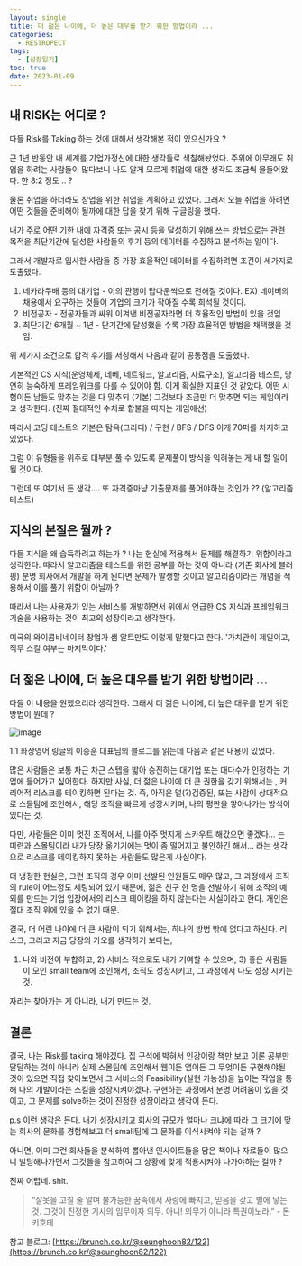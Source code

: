 ```yaml
---
layout: single
title: 더 젊은 나이에, 더 높은 대우를 받기 위한 방법이라 ... 
categories:
  - RESTROPECT
tags:
  - [성장일기]
toc: true
date: 2023-01-09
---
```


## 내 RISK는 어디로 ?

다들 Risk를 Taking 하는 것에 대해서 생각해본 적이 있으신가요 ? 

근 1년 반동안 내 세계를 기업가정신에 대한 생각들로 색칠해놨었다. 주위에 아무래도 취업을 하려는 사람들이 많다보니 나도 알게 모르게 취업에 대한 생각도 조금씩 물들어왔다. 한 8:2 정도 .. ? 

물론 취업을 하더라도 창업을 위한 취업을 계획하고 있었다. 그래서 오늘 취업을 하려면 어떤 것들을 준비해야 될까에 대한 답을 찾기 위해 구글링을 했다. 

내가 주로 어떤 기한 내에 자격증 또는 공시 등을 달성하기 위해 쓰는 방법으로는 관련 목적을 최단기간에 달성한 사람들의 후기 등의 데이터를 수집하고 분석하는 일이다. 

그래서 개발자로 입사한 사람들 중 가장 효울적인 데이터를 수집하려면 조건이 세가지로 도출됐다. 

1. 네카라쿠배 등의 대기업 - 이의 관행이 탑다운씩으로 전해질 것이다. EX) 네이버의 채용에서 요구하는 것들이 기업의 크기가 작아질 수록 희석될 것이다. 
2. 비전공자 - 전공자들과 싸워 이겨낸 비전공자라면 더 효율적인 방법이 있을 것임
3. 최단기간 6개월 ~ 1년 - 단기간에 달성했을 수록 가장 효율적인 방법을 채택했을 것임. 

위 세가지 조건으로 합격 후기를 서칭해서 다음과 같이 공통점을 도출했다.

기본적인 CS 지식(운영체제, 데베, 네트워크, 알고리즘, 자료구조), 알고리즘 테스트, 당연히 능숙하게 프레임워크를 다룰 수 있어야 함. 이게 확실한 지표인 것 같았다.  어떤 시험이든 남들도 맞추는 것을 다 맞추되 (기본) 그것보다 조금만 더 맞추면 되는 게임이라고 생각한다. (진짜 절대적인 수치로 합불을 따지는 게임에선)

따라서 코딩 테스트의 기본은 탐욕(그리디) / 구현 / BFS / DFS 이게 70퍼를 차지하고 있었다. 

그럼 이 유형들을 위주로 대부분 풀 수 있도록 문제풀이 방식을 익혀놓는 게 내 할 일이 될 것이다. 

그런데 또 여기서 든 생각.... 또 자격증마냥 기출문제를 풀어야하는 것인가 ?? (알고리즘 테스트) 

## 지식의 본질은 뭘까 ? 

다들 지식을 왜 습득하려고 하는가 ? 나는 현실에 적용해서 문제를 해결하기 위함이라고 생각한다.  따라서 알고리즘을 테스트를 위한 공부를 하는 것이 아니라 (기존 회사에 블러핑) 분명 회사에서 개발을 하게 된다면 문제가 발생할 것이고 알고리즘이라는 개념을 적용해서 이를 풀기 위함이 아닐까 ? 

따라서 나는 사용자가 있는 서비스를 개발하면서 위에서 언급한 CS 지식과 프레임워크 기술을 사용하는 것이 최고의 성장이라고 생각한다.

미국의 와이콤비네이터 창업가 샘 알트만도 이렇게 말했다고 한다. '가치관이 제일이고, 직무 스킬 여부는 마지막이다.'

## 더 젊은 나이에, 더 높은 대우를 받기 위한 방법이라 ... 

다들 이 내용을 원했으리라 생각한다. 그래서 더 젊은 나이에, 더 높은 대우를 받기 위한 방법이 뭔데 ? 

![image](https://user-images.githubusercontent.com/110464205/211345301-8ab6e5ca-6580-4ba2-81e8-526f73a8dfaf.png)

1:1 화상영어 링글의 이승훈 대표님의 블로그를 읽는데 다음과 같은 내용이 있었다. 

많은 사람들은 보통 차근 차근 스텝을 밟아 승진하는 대기업 또는 대다수가 인정하는 기업에 들어가고 싶어한다. 하지만 사실, 더 젊은 나이에 더 큰 권한을 갖기 위해서는 , 커리어적 리스크를 테이킹하면 된다는 것. 즉, 아직은 덜(?)검증된, 또는 사람이 상대적으로 스몰팀에 조인해서, 해당 조직을 빠르게 성장시키며, 
나의 평판을 쌓아나가는 방식이 있다는 것. 

다만, 사람들은 이미 멋진 조직에서, 나를 아주 멋지게 스카우트 해갔으면 좋겠다... 는 미련과 스몰팀이라 내가 당장 옮기기에는 멋이 좀 떨어지고 불안하긴 해서... 라는 생각으로 리스크를 테이킹하지 못하는 사람들도 많은게 사실이다.

더 냉정한 현실은, 그런 조직의 경우 이미 선발된 인원들도 매우 많고, 그 과정에서 조직의 rule이 어느정도 세팅되어 있기 때문에, 젊은 친구 한 명을 선발하기 위해 조직의 예외를 만드는 기업 입장에서의 리스크 테이킹을 하지 않는다는 사실이라고 한다. 개인은 절대 조직 위에 있을 수 없기 때문.

결국, 더 어린 나이에 더 큰 사람이 되기 위해서는, 하나의 방법 밖에 없다고 하신다. 리스크, 그리고 지금 당장의 가오를 생각하기 보다는,

1) 나와 비전이 부합하고, 2) 서비스 적으로도 내가 기여할 수 있으며, 3) 좋은 사람들이 모인 small team에 조인해서, 조직도 성장시키고, 그 과정에서 나도 성장 시키는 것.

자리는 찾아가는 게 아니라, 내가 만드는 것.

## 결론 

결국, 나는 Risk를 taking 해야겠다. 집 구석에 박혀서 인강이랑 책만 보고 이론 공부만 달달하는 것이 아니라 실제 스몰팀에 조인해서 웹이든 앱이든 그 무엇이든 구현해야될 것이 있으면 직접 찾아보면서 그 서비스의 Feasibility(실현 가능성)을 높이는 작업을 통해 나의 개발이라는 스킬을 성장시켜야겠다. 구현하는 과정에서 분명 어려움이 있을 것이고, 그 문제를 solve하는 것이 진정한 성장이라고 생각이 든다.

p.s 이런 생각은 든다. 내가 성장시키고 회사의 규모가 얼마나 크냐에 따라 그 크기에 맞는 회사의 문화를 경험해보고 더 small팀에 그 문화를 이식시켜야 되는 걸까 ?

아니면, 이미 그런 회사들을 분석하여 뽑아낸 인사이트들을 담은 책이나 자료들이 많으니 빌딩해나가면서 그것들을 참고하여 그 상황에 맞게 적용시켜야 나가야하는 걸까 ? 

진짜 어렵네. shit.

 > “잘못을 고칠 줄 알며 불가능한 꿈속에서 사랑에 빠지고, 믿음을 갖고 별에 닿는 것. 그것이 진정한 기사의 임무이자 의무. 아니! 의무가 아니라 특권이노라.” - 돈키호테

참고 블로그: [https://brunch.co.kr/@seunghoon82/122](https://brunch.co.kr/@seunghoon82/122)

